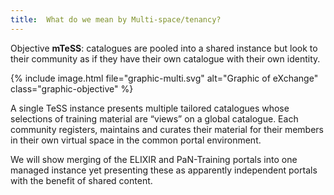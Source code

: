 ```yaml
---
title:  What do we mean by Multi-space/tenancy?
---
```


<div class="objective"><p>
<span class="objname">Objective <strong><span class="u">m</span>TeSS</strong></span>: 
catalogues are pooled into a shared instance but look to their community as if they have their own catalogue with their own identity.
</p></div>

<div class="row">
<div class="col-12 col-md-6 col-lg-6">
{% include image.html file="graphic-multi.svg" alt="Graphic of eXchange" class="graphic-objective" %}
</div>
<div class="col-12 col-md-6 col-lg-6">
<p>
A single TeSS instance presents multiple tailored catalogues whose selections of training material are “views”  on a global catalogue. 
Each community registers, maintains and curates their material for their  members in their own virtual space in the common portal environment. 
</p>
<p>
We will show merging of the ELIXIR and PaN-Training portals into one managed instance 
yet presenting these as apparently independent portals with the benefit of shared content. 
</p>
</div>
</div>
